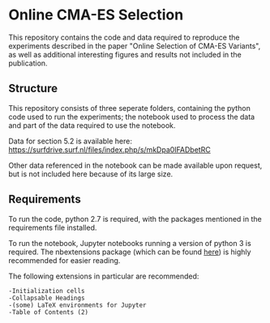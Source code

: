 # Online CMA-ES Selection

This repository contains the code and data required to reproduce the experiments described in the paper "Online Selection of CMA-ES Variants", as well as additional interesting figures and results not included in the publication.

## Structure
This repository consists of three seperate folders, containing the python code used to run the experiments; the notebook used to process the data and part of the data required to use the notebook. 

Data for section 5.2 is available here:
https://surfdrive.surf.nl/files/index.php/s/mkDpa0IFADbetRC

Other data referenced in the notebook can be made available upon request, but is not included here because of its large size.

## Requirements
To run the code, python 2.7 is required, with the packages mentioned in the requirements file installed. 

To run the notebook, Jupyter notebooks running a version of python 3 is required.  The nbextensions package (which can be found [here](https://github.com/ipython-contrib/jupyter_contrib_nbextensions)) is highly recommended for easier reading.

The following extensions in particular are recommended:

    -Initialization cells
    -Collapsable Headings
    -(some) LaTeX environments for Jupyter
    -Table of Contents (2)
    
